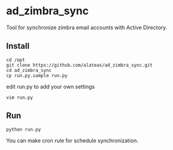 ad_zimbra_sync
==============

Tool for synchronize zimbra email accounts with Active Directory.

## Install

    cd /opt
    git clone https://github.com/alateas/ad_zimbra_sync.git
    cd ad_zimbra_sync
    cp run.py.sample run.py
edit run.py to add your own settings
    
    vim run.py
    
## Run

    python run.py
    
You can make cron rule for schedule synchronization.

